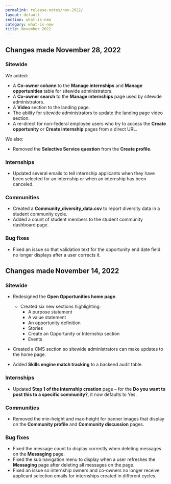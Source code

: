 ```yaml
---
permalink: release-notes/nov-2022/
layout: default
section: what-is-new
category: what-is-new
title: November 2022
---
```


## Changes made November 28, 2022
### Sitewide

We added: 

* A **Co-owner column** to the **Manage internships** and **Manage opportunities** table for sitewide administrators. 
* A **Co-owner search** to the **Manage internships** page used by sitewide administrators. 
* A **Video** section to the landing page. 
* The ability for sitewide administrators to update the landing page video section.
* A re-direct for non-federal employee users who try to access the **Create opportunity** or **Create internship** pages from a direct URL. 

We also:
* Removed the **Selective Service question** from the **Create profile**. 
 
### Internships

* Updated several emails to tell internship applicants when they have been selected for an internship or when an internship has been canceled. 
 
### Communities

* Created a **Community_diversity_data.csv** to report diversity data in a student community cycle. 
* Added a count of student members to the student community dashboard page. 
 
### Bug fixes

* Fixed an issue so that validation text for the opportunity end date field no longer displays after a user corrects it. 

## Changes made November 14, 2022
### Sitewide

* Redesigned the **Open Opportunities home page**.
  * Created six new sections highlighting:
    * A purpose statement
    * A value statement
    * An opportunity definition
    * Stories 
    * Create an Opportunity or Internship section
    * Events

* Created a CMS section so sitewide administrators can make updates to the home page.  
* Added **Skills engine match tracking** to a backend audit table. 

### Internships

* Updated **Step 1 of the internship creation** page – for the **Do you want to post this to a specific community?**, it now defaults to Yes.

### Communities

* Removed the min-height and max-height for banner images that display on the **Community profile** and **Community discussion** pages.  

### Bug fixes

* Fixed the message count to display correctly when deleting messages on the **Messaging** page. 
* Fixed the sub navigation menu to display when a user refreshes the **Messaging** page after deleting all messages on the page. 
* Fixed an issue so internship owners and co-owners no longer receive applicant selection emails for internships created in different cycles.
